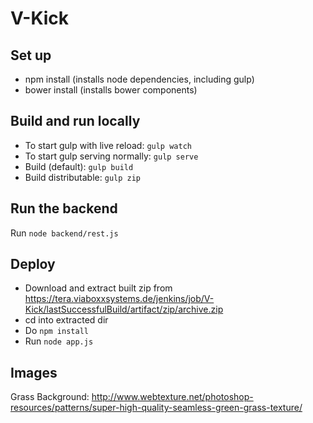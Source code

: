 V-Kick
======

Set up
------

* npm install (installs node dependencies, including gulp)
* bower install (installs bower components)


Build and run locally
---------------------

* To start gulp with live reload: `gulp watch`
* To start gulp serving normally: `gulp serve`
* Build (default): `gulp build`
* Build distributable: `gulp zip`

Run the backend
---------------
Run `node backend/rest.js`

Deploy
------

* Download and extract built zip from https://tera.viaboxxsystems.de/jenkins/job/V-Kick/lastSuccessfulBuild/artifact/zip/archive.zip
* cd into extracted dir
* Do `npm install`
* Run `node app.js`


Images
------

Grass Background: http://www.webtexture.net/photoshop-resources/patterns/super-high-quality-seamless-green-grass-texture/
